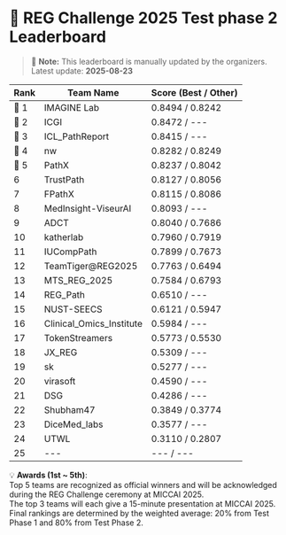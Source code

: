 # 🏅 REG Challenge 2025 Test phase 2 Leaderboard

> 📌 **Note:** This leaderboard is manually updated by the organizers.  
> Latest update: **2025-08-23**

| Rank | Team Name        | Score (Best / Other) |
|------|------------------|--------------------|
| 🥇 1 | IMAGINE Lab          | 0.8494 / 0.8242        |
| 🥈 2 | ICGI          | 0.8472 / ---        |
| 🥉 3 | ICL_PathReport          | 0.8415 / ---        |
| 🏅 4 | nw          | 0.8282 / 0.8249        |
| 🏅 5 | PathX          | 0.8237 / 0.8042        |
| 6    | TrustPath          | 0.8127 / 0.8056        |
| 7    | FPathX          | 0.8115 / 0.8086        |
| 8    | MedInsight-ViseurAI          | 0.8093 / ---        |
| 9    | ADCT          | 0.8040 / 0.7686        |
| 10   | katherlab          | 0.7960 / 0.7919        |
| 11   | IUCompPath          | 0.7899 / 0.7673        |
| 12   | TeamTiger@REG2025          | 0.7763 / 0.6494        |
| 13   | MTS_REG_2025          | 0.7584 / 0.6793        |
| 14   | REG_Path          | 0.6510 / ---        |
| 15   | NUST-SEECS          | 0.6121 / 0.5947        |
| 16   | Clinical_Omics_Institute          | 0.5984 / ---        |
| 17   | TokenStreamers          | 0.5773 / 0.5530        |
| 18   | JX_REG          | 0.5309 / ---        |
| 19   | sk          | 0.5277 / ---        |
| 20   | virasoft          | 0.4590 / ---        |
| 21   | DSG          | 0.4286 / ---        |
| 22   | Shubham47          | 0.3849 / 0.3774        |
| 23   | DiceMed_labs          | 0.3577 / ---        |
| 24   | UTWL          | 0.3110 / 0.2807        |
| 25   | ---          | --- / ---        |


💡 **Awards (1st ~ 5th)**:  
Top 5 teams are recognized as official winners and will be acknowledged during the REG Challenge ceremony at MICCAI 2025.   
The top 3 teams will each give a 15-minute presentation at MICCAI 2025.   
Final rankings are determined by the weighted average: 20% from Test Phase 1 and 80% from Test Phase 2.  

